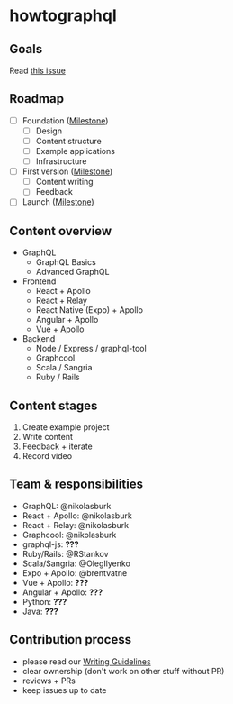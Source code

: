 # howtographql

## Goals

Read [this issue](https://github.com/howtographql/howtographql/issues/3)

## Roadmap

- [ ] Foundation ([Milestone](https://github.com/howtographql/howtographql/milestone/1))
  - [ ] Design
  - [ ] Content structure
  - [ ] Example applications
  - [ ] Infrastructure
- [ ] First version ([Milestone](https://github.com/howtographql/howtographql/milestone/2))
  - [ ] Content writing
  - [ ] Feedback
- [ ] Launch ([Milestone](https://github.com/howtographql/howtographql/milestone/2))

## Content overview

- GraphQL
  - GraphQL Basics
  - Advanced GraphQL
- Frontend
  - React + Apollo
  - React + Relay
  - React Native (Expo) + Apollo
  - Angular + Apollo
  - Vue + Apollo
- Backend
  - Node / Express / graphql-tool
  - Graphcool
  - Scala / Sangria
  - Ruby / Rails

## Content stages

1) Create example project
2) Write content
3) Feedback + iterate
4) Record video

## Team & responsibilities

- GraphQL: @nikolasburk
- React + Apollo: @nikolasburk
- React + Relay: @nikolasburk
- Graphcool: @nikolasburk
- graphql-js: **???**
- Ruby/Rails: @RStankov
- Scala/Sangria: @OlegIlyenko
- Expo + Apollo: @brentvatne
- Vue + Apollo: **???**
- Angular + Apollo: **???**
- Python: **???**
- Java: **???**

## Contribution process

- please read our [Writing Guidelines](https://github.com/howtographql/howtographql/blob/master/meta/writing-guidelines.md)
- clear ownership (don't work on other stuff without PR)
- reviews + PRs
- keep issues up to date
